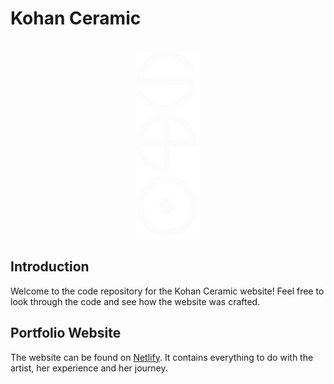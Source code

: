# Kohan Ceramic

<br>

<div align="center">
  
<img src="src/assets/logo.svg" height="300">

</div>

## Introduction

Welcome to the code repository for the Kohan Ceramic website! Feel free to look through the code and see how the website was crafted.

## Portfolio Website

The website can be found on [Netlify](https://kohanceramic.netlify.app/). It contains everything to do with the artist, her experience and her journey. 